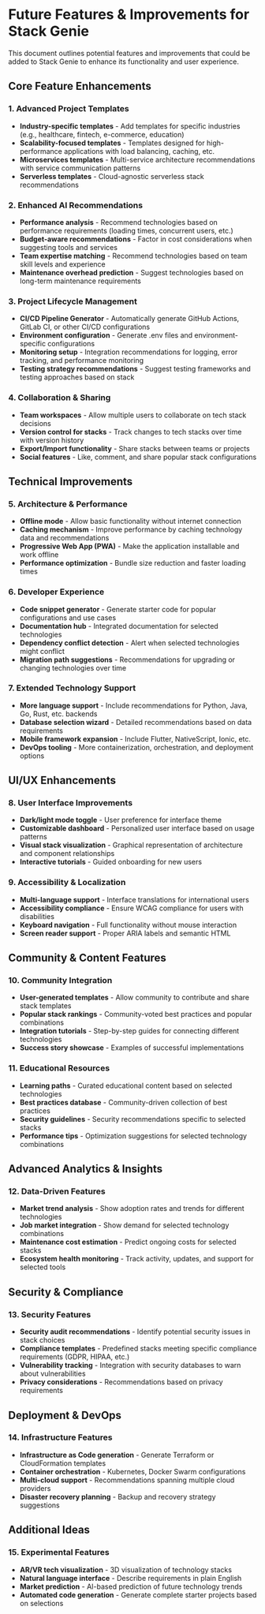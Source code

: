 # Future Features & Improvements for Stack Genie

This document outlines potential features and improvements that could be added to Stack Genie to enhance its functionality and user experience.

## Core Feature Enhancements

### 1. Advanced Project Templates
- **Industry-specific templates** - Add templates for specific industries (e.g., healthcare, fintech, e-commerce, education)
- **Scalability-focused templates** - Templates designed for high-performance applications with load balancing, caching, etc.
- **Microservices templates** - Multi-service architecture recommendations with service communication patterns
- **Serverless templates** - Cloud-agnostic serverless stack recommendations

### 2. Enhanced AI Recommendations
- **Performance analysis** - Recommend technologies based on performance requirements (loading times, concurrent users, etc.)
- **Budget-aware recommendations** - Factor in cost considerations when suggesting tools and services
- **Team expertise matching** - Recommend technologies based on team skill levels and experience
- **Maintenance overhead prediction** - Suggest technologies based on long-term maintenance requirements

### 3. Project Lifecycle Management
- **CI/CD Pipeline Generator** - Automatically generate GitHub Actions, GitLab CI, or other CI/CD configurations
- **Environment configuration** - Generate .env files and environment-specific configurations
- **Monitoring setup** - Integration recommendations for logging, error tracking, and performance monitoring
- **Testing strategy recommendations** - Suggest testing frameworks and testing approaches based on stack

### 4. Collaboration & Sharing
- **Team workspaces** - Allow multiple users to collaborate on tech stack decisions
- **Version control for stacks** - Track changes to tech stacks over time with version history
- **Export/Import functionality** - Share stacks between teams or projects
- **Social features** - Like, comment, and share popular stack configurations

## Technical Improvements

### 5. Architecture & Performance
- **Offline mode** - Allow basic functionality without internet connection
- **Caching mechanism** - Improve performance by caching technology data and recommendations
- **Progressive Web App (PWA)** - Make the application installable and work offline
- **Performance optimization** - Bundle size reduction and faster loading times

### 6. Developer Experience
- **Code snippet generator** - Generate starter code for popular configurations and use cases
- **Documentation hub** - Integrated documentation for selected technologies
- **Dependency conflict detection** - Alert when selected technologies might conflict
- **Migration path suggestions** - Recommendations for upgrading or changing technologies over time

### 7. Extended Technology Support
- **More language support** - Include recommendations for Python, Java, Go, Rust, etc. backends
- **Database selection wizard** - Detailed recommendations based on data requirements
- **Mobile framework expansion** - Include Flutter, NativeScript, Ionic, etc.
- **DevOps tooling** - More containerization, orchestration, and deployment options

## UI/UX Enhancements

### 8. User Interface Improvements
- **Dark/light mode toggle** - User preference for interface theme
- **Customizable dashboard** - Personalized user interface based on usage patterns
- **Visual stack visualization** - Graphical representation of architecture and component relationships
- **Interactive tutorials** - Guided onboarding for new users

### 9. Accessibility & Localization
- **Multi-language support** - Interface translations for international users
- **Accessibility compliance** - Ensure WCAG compliance for users with disabilities
- **Keyboard navigation** - Full functionality without mouse interaction
- **Screen reader support** - Proper ARIA labels and semantic HTML

## Community & Content Features

### 10. Community Integration
- **User-generated templates** - Allow community to contribute and share stack templates
- **Popular stack rankings** - Community-voted best practices and popular combinations
- **Integration tutorials** - Step-by-step guides for connecting different technologies
- **Success story showcase** - Examples of successful implementations

### 11. Educational Resources
- **Learning paths** - Curated educational content based on selected technologies
- **Best practices database** - Community-driven collection of best practices
- **Security guidelines** - Security recommendations specific to selected stacks
- **Performance tips** - Optimization suggestions for selected technology combinations

## Advanced Analytics & Insights

### 12. Data-Driven Features
- **Market trend analysis** - Show adoption rates and trends for different technologies
- **Job market integration** - Show demand for selected technology combinations
- **Maintenance cost estimation** - Predict ongoing costs for selected stacks
- **Ecosystem health monitoring** - Track activity, updates, and support for selected tools

## Security & Compliance

### 13. Security Features
- **Security audit recommendations** - Identify potential security issues in stack choices
- **Compliance templates** - Predefined stacks meeting specific compliance requirements (GDPR, HIPAA, etc.)
- **Vulnerability tracking** - Integration with security databases to warn about vulnerabilities
- **Privacy considerations** - Recommendations based on privacy requirements

## Deployment & DevOps

### 14. Infrastructure Features
- **Infrastructure as Code generation** - Generate Terraform or CloudFormation templates
- **Container orchestration** - Kubernetes, Docker Swarm configurations
- **Multi-cloud support** - Recommendations spanning multiple cloud providers
- **Disaster recovery planning** - Backup and recovery strategy suggestions

## Additional Ideas

### 15. Experimental Features
- **AR/VR tech visualization** - 3D visualization of technology stacks
- **Natural language interface** - Describe requirements in plain English
- **Market prediction** - AI-based prediction of future technology trends
- **Automated code generation** - Generate complete starter projects based on selections